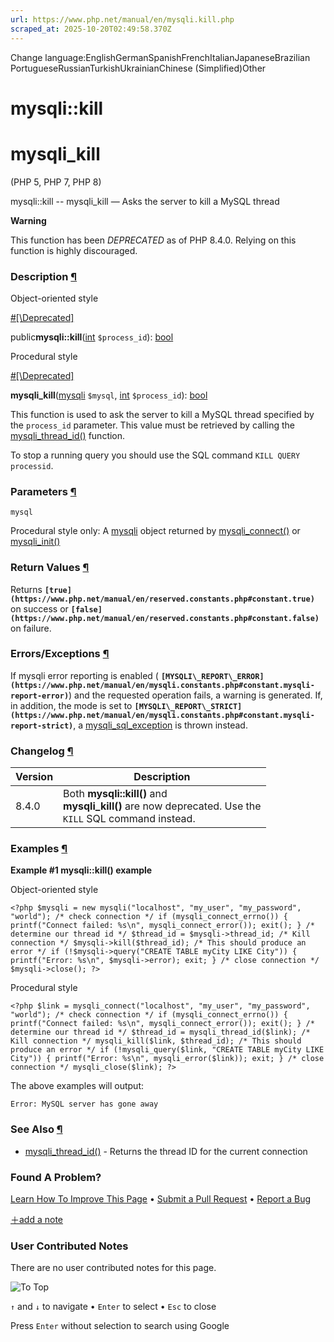 ```yaml
---
url: https://www.php.net/manual/en/mysqli.kill.php
scraped_at: 2025-10-20T02:49:58.370Z
---
```


Change language:EnglishGermanSpanishFrenchItalianJapaneseBrazilian PortugueseRussianTurkishUkrainianChinese (Simplified)Other

# mysqli::kill

# mysqli\_kill

(PHP 5, PHP 7, PHP 8)

mysqli::kill \-\- mysqli\_kill — Asks the server to kill a MySQL thread

**Warning**

This function has been
_DEPRECATED_ as of PHP 8.4.0. Relying on this function
is highly discouraged.

### Description [¶](https://www.php.net/manual/en/mysqli.kill.php\#refsect1-mysqli.kill-description)

Object-oriented style

[#\[\\Deprecated\]](https://www.php.net/manual/en/class.deprecated.php)

public**mysqli::kill**([int](https://www.php.net/manual/en/language.types.integer.php) `$process_id`): [bool](https://www.php.net/manual/en/language.types.boolean.php)

Procedural style

[#\[\\Deprecated\]](https://www.php.net/manual/en/class.deprecated.php)

**mysqli\_kill**([mysqli](https://www.php.net/manual/en/class.mysqli.php) `$mysql`, [int](https://www.php.net/manual/en/language.types.integer.php) `$process_id`): [bool](https://www.php.net/manual/en/language.types.boolean.php)

This function is used to ask the server to kill a MySQL thread specified
by the `process_id` parameter. This value must be
retrieved by calling the [mysqli\_thread\_id()](https://www.php.net/manual/en/mysqli.thread-id.php) function.


To stop a running query you should use the SQL command
`KILL QUERY processid`.


### Parameters [¶](https://www.php.net/manual/en/mysqli.kill.php\#refsect1-mysqli.kill-parameters)

`mysql`

Procedural style only: A [mysqli](https://www.php.net/manual/en/class.mysqli.php) object
returned by [mysqli\_connect()](https://www.php.net/manual/en/function.mysqli-connect.php) or [mysqli\_init()](https://www.php.net/manual/en/mysqli.init.php)

### Return Values [¶](https://www.php.net/manual/en/mysqli.kill.php\#refsect1-mysqli.kill-returnvalues)

Returns **`[true](https://www.php.net/manual/en/reserved.constants.php#constant.true)`** on success or **`[false](https://www.php.net/manual/en/reserved.constants.php#constant.false)`** on failure.


### Errors/Exceptions [¶](https://www.php.net/manual/en/mysqli.kill.php\#refsect1-mysqli.kill-errors)

If mysqli error reporting is enabled ( **`[MYSQLI\_REPORT\_ERROR](https://www.php.net/manual/en/mysqli.constants.php#constant.mysqli-report-error)`**) and the requested operation fails,
a warning is generated. If, in addition, the mode is set to **`[MYSQLI\_REPORT\_STRICT](https://www.php.net/manual/en/mysqli.constants.php#constant.mysqli-report-strict)`**,
a [mysqli\_sql\_exception](https://www.php.net/manual/en/class.mysqli-sql-exception.php) is thrown instead.

### Changelog [¶](https://www.php.net/manual/en/mysqli.kill.php\#refsect1-mysqli.kill-changelog)

| Version | Description |
| --- | --- |
| 8.4.0 | Both **mysqli::kill()** and<br> **mysqli\_kill()** are now deprecated. Use the<br> `KILL` SQL command instead. |

### Examples [¶](https://www.php.net/manual/en/mysqli.kill.php\#refsect1-mysqli.kill-examples)

**Example #1 **mysqli::kill()** example**

Object-oriented style

`<?php
$mysqli = new mysqli("localhost", "my_user", "my_password", "world");
/* check connection */
if (mysqli_connect_errno()) {
    printf("Connect failed: %s\n", mysqli_connect_error());
    exit();
}
/* determine our thread id */
$thread_id = $mysqli->thread_id;
/* Kill connection */
$mysqli->kill($thread_id);
/* This should produce an error */
if (!$mysqli->query("CREATE TABLE myCity LIKE City")) {
    printf("Error: %s\n", $mysqli->error);
    exit;
}
/* close connection */
$mysqli->close();
?>`

Procedural style

`<?php
$link = mysqli_connect("localhost", "my_user", "my_password", "world");
/* check connection */
if (mysqli_connect_errno()) {
    printf("Connect failed: %s\n", mysqli_connect_error());
    exit();
}
/* determine our thread id */
$thread_id = mysqli_thread_id($link);
/* Kill connection */
mysqli_kill($link, $thread_id);
/* This should produce an error */
if (!mysqli_query($link, "CREATE TABLE myCity LIKE City")) {
    printf("Error: %s\n", mysqli_error($link));
    exit;
}
/* close connection */
mysqli_close($link);
?>`

The above examples will output:

```
Error: MySQL server has gone away
```

### See Also [¶](https://www.php.net/manual/en/mysqli.kill.php\#refsect1-mysqli.kill-seealso)

- [mysqli\_thread\_id()](https://www.php.net/manual/en/mysqli.thread-id.php) \- Returns the thread ID for the current connection

### Found A Problem?

[Learn How To Improve This Page](https://github.com/php/doc-base/blob/master/README.md "This will take you to our contribution guidelines on GitHub")
•
[Submit a Pull Request](https://github.com/php/doc-en/blob/master/reference/mysqli/mysqli/kill.xml)
•
[Report a Bug](https://github.com/php/doc-en/issues/new?body=From%20manual%20page:%20https:%2F%2Fphp.net%2Fmysqli.kill%0A%0A---)

[＋add a note](https://www.php.net/manual/add-note.php?sect=mysqli.kill&repo=en&redirect=https://www.php.net/manual/en/mysqli.kill.php)

### User Contributed Notes

There are no user contributed notes for this page.

![To Top](https://www.php.net/images/to-top@2x.png)

`↑` and `↓` to navigate •
`Enter` to select •
`Esc` to close


Press `Enter` without
selection to search using Google